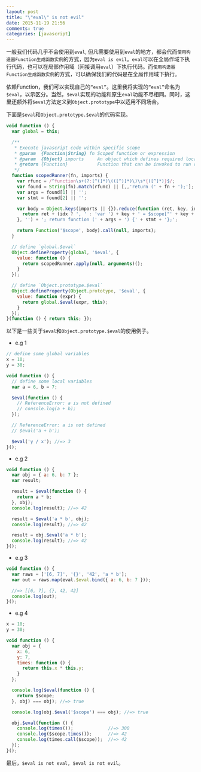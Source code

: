 ```yaml
---
layout: post
title: "\"eval\" is not evil"
date: 2015-11-19 21:56
comments: true
categories: [javascript]
---
```


一般我们代码几乎不会使用到`eval`, 但凡需要使用到`eval`的地方，都会代而`使用构造器Function生成函数实例`的方式，因为`eval is evil`。`eval`可以在全局作域下执行代码，也可以在局部作用域（间接调用`eval`）下执行代码。而`使用构造器Function生成函数实例`的方式，可以确保我们的代码是在全局作用域下执行。

<!-- more -->

依赖Function，我们可以实现自己的`“eval”`。这里我将实现的`“eval”`命名为`$eval`，以示区分。当然，`$eval`实现的功能和原生`eval`功能不尽相同。同时，这里还额外将`$eval`方法定义到`Object.prototype`中以适用不同场合。

下面是`$eval`和`Object.prototype.$eval`的代码实现。

```javascript
void function () {
  var global = this;

  /**
   * Execute javascript code within specific scope
   * @param  {Function|String} fn Scoped function or expression
   * @param  {Object} imports     An object which defines required local variables
   * @return {Function}           Function that can be invoked to run code in specific scope
   */
  function scopedRunner(fn, imports) {
    var rfunc = /^function\s+(?:[^(]*)\(([^)]*)\)\s*{([^]*)}$/;
    var found = String(fn).match(rfunc) || [,,'return (' + fn + ');'];
    var args = found[1] || '';
    var stmt = found[2] || '';

    var body = Object.keys(imports || {}).reduce(function (ret, key, idx) {
      return ret + (idx ? ', ' : 'var ') + key + ' = $scope["' + key + '"]';
    }, '') + '; return function (' + args + ') {' + stmt + '};';

    return Function('$scope', body).call(null, imports);
  }

  // define `global.$eval`
  Object.defineProperty(global, '$eval', {
    value: function () {
      return scopedRunner.apply(null, arguments)();
    }
  });

  // define `Object.prototype.$eval`
  Object.defineProperty(Object.prototype, '$eval', {
    value: function (expr) {
      return global.$eval(expr, this);
    }
  });
}(function () { return this; });
```

以下是一些关于`$eval`和`Object.prototype.$eval`的使用例子。

 - e.g 1

```javascript
// define some global variables
x = 10;
y = 30;

void function () {
  // define some local variables
  var a = 6, b = 7;

  $eval(function () {
    // ReferenceError: a is not defined
    // console.log(a + b);
  });

  // ReferenceError: a is not defined
  // $eval('a + b');

  $eval('y / x'); //=> 3
}();
```

 - e.g 2

```javascript
void function () {
  var obj = { a: 6, b: 7 };
  var result;

  result = $eval(function () {
    return a * b;
  }, obj);
  console.log(result); //=> 42

  result = $eval('a * b', obj);
  console.log(result); //=> 42

  result = obj.$eval('a * b');
  console.log(result); //=> 42
}();
```

 - e.g 3

```javascript
void function () {
  var raws = ['[6, 7]', '{}', '42', 'a * b'];
  var out = raws.map(eval.$eval.bind({ a: 6, b: 7 }));

  //=> [[6, 7], {}, 42, 42]
  console.log(out);
}();
```

 - e.g 4

```javascript
x = 10;
y = 30;

void function () {
  var obj = {
    x: 6,
    y: 7,
    times: function () {
      return this.x * this.y;
    }
  };

  console.log($eval(function () {
    return $scope;
  }, obj) === obj); //=> true

  console.log(obj.$eval('$scope') === obj); //=> true

  obj.$eval(function () {
    console.log(times());             //=> 300
    console.log($scope.times());      //=> 42
    console.log(times.call($scope));  //=> 42
  });
}();
```

最后，`$eval is not eval, $eval is not evil`。